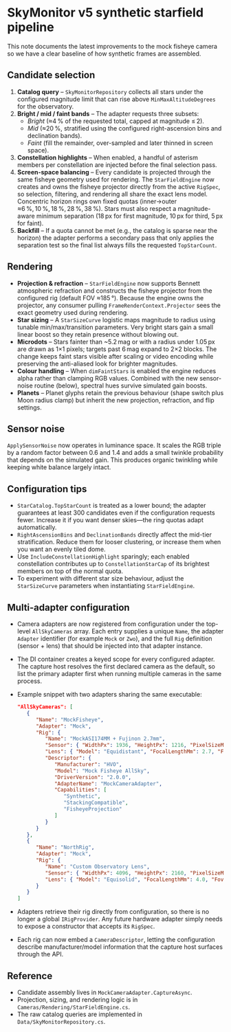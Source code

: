 # SkyMonitor v5 synthetic starfield pipeline

This note documents the latest improvements to the mock fisheye camera so we have a clear baseline of how synthetic frames are assembled.

## Candidate selection

1. **Catalog query** – `SkyMonitorRepository` collects all stars under the configured magnitude limit that can rise above `MinMaxAltitudeDegrees` for the observatory.
2. **Bright / mid / faint bands** – The adapter requests three subsets:
   - *Bright* (≈4 % of the requested total, capped at magnitude ≤ 2).
   - *Mid* (≈20 %, stratified using the configured right-ascension bins and declination bands).
   - *Faint* (fill the remainder, over-sampled and later thinned in screen space).
3. **Constellation highlights** – When enabled, a handful of asterism members per constellation are injected before the final selection pass.
4. **Screen-space balancing** – Every candidate is projected through the same fisheye geometry used for rendering. The `StarFieldEngine` now creates and owns the fisheye projector directly from the active `RigSpec`, so selection, filtering, and rendering all share the exact lens model. Concentric horizon rings own fixed quotas (inner→outer ≈6 %, 10 %, 18 %, 28 %, 38 %). Stars must also respect a magnitude-aware minimum separation (18 px for first magnitude, 10 px for third, 5 px for faint).
5. **Backfill** – If a quota cannot be met (e.g., the catalog is sparse near the horizon) the adapter performs a secondary pass that only applies the separation test so the final list always fills the requested `TopStarCount`.

## Rendering

- **Projection & refraction** – `StarFieldEngine` now supports Bennett atmospheric refraction and constructs the fisheye projector from the configured rig (default FOV ≈185 °). Because the engine owns the projector, any consumer pulling `FrameRenderContext.Projector` sees the exact geometry used during rendering.
- **Star sizing** – A `StarSizeCurve` logistic maps magnitude to radius using tunable min/max/transition parameters. Very bright stars gain a small linear boost so they retain presence without blowing out.
- **Microdots** – Stars fainter than ~5.2 mag or with a radius under 1.05 px are drawn as 1×1 pixels; targets past 6 mag expand to 2×2 blocks. The change keeps faint stars visible after scaling or video encoding while preserving the anti-aliased look for brighter magnitudes.
- **Colour handling** – When `dimFaintStars` is enabled the engine reduces alpha rather than clamping RGB values. Combined with the new sensor-noise routine (below), spectral hues survive simulated gain boosts.
- **Planets** – Planet glyphs retain the previous behaviour (shape switch plus Moon radius clamp) but inherit the new projection, refraction, and flip settings.

## Sensor noise

`ApplySensorNoise` now operates in luminance space. It scales the RGB triple by a random factor between 0.6 and 1.4 and adds a small twinkle probability that depends on the simulated gain. This produces organic twinkling while keeping white balance largely intact.

## Configuration tips

- `StarCatalog.TopStarCount` is treated as a lower bound; the adapter guarantees at least 300 candidates even if the configuration requests fewer. Increase it if you want denser skies—the ring quotas adapt automatically.
- `RightAscensionBins` and `DeclinationBands` directly affect the mid-tier stratification. Reduce them for looser clustering, or increase them when you want an evenly tiled dome.
- Use `IncludeConstellationHighlight` sparingly; each enabled constellation contributes up to `ConstellationStarCap` of its brightest members on top of the normal quota.
- To experiment with different star size behaviour, adjust the `StarSizeCurve` parameters when instantiating `StarFieldEngine`.

## Multi-adapter configuration

- Camera adapters are now registered from configuration under the top-level `AllSkyCameras` array. Each entry supplies a unique `Name`, the adapter `Adapter` identifier (for example `Mock` or `Zwo`), and the full `Rig` definition (sensor + lens) that should be injected into that adapter instance.
- The DI container creates a keyed scope for every configured adapter. The capture host resolves the first declared camera as the default, so list the primary adapter first when running multiple cameras in the same process.
- Example snippet with two adapters sharing the same executable:

   ```json
   "AllSkyCameras": [
      {
         "Name": "MockFisheye",
         "Adapter": "Mock",
         "Rig": {
            "Name": "MockASI174MM + Fujinon 2.7mm",
            "Sensor": { "WidthPx": 1936, "HeightPx": 1216, "PixelSizeMicrons": 5.86 },
            "Lens": { "Model": "Equidistant", "FocalLengthMm": 2.7, "FovXDeg": 185.0, "FovYDeg": 185.0, "RollDeg": 0.0, "Kind": "Fisheye" },
            "Descriptor": {
               "Manufacturer": "HVO",
               "Model": "Mock Fisheye AllSky",
               "DriverVersion": "2.0.0",
               "AdapterName": "MockCameraAdapter",
               "Capabilities": [
                  "Synthetic",
                  "StackingCompatible",
                  "FisheyeProjection"
               ]
            }
         }
      },
      {
         "Name": "NorthRig",
         "Adapter": "Mock",
         "Rig": {
            "Name": "Custom Observatory Lens",
            "Sensor": { "WidthPx": 4096, "HeightPx": 2160, "PixelSizeMicrons": 3.45 },
            "Lens": { "Model": "Equisolid", "FocalLengthMm": 4.0, "FovXDeg": 210.0, "RollDeg": 5.0, "Kind": "Fisheye" }
         }
      }
   ]
   ```

- Adapters retrieve their rig directly from configuration, so there is no longer a global `IRigProvider`. Any future hardware adapter simply needs to expose a constructor that accepts its `RigSpec`.
- Each rig can now embed a `CameraDescriptor`, letting the configuration describe manufacturer/model information that the capture host surfaces through the API.

## Reference

- Candidate assembly lives in `MockCameraAdapter.CaptureAsync`.
- Projection, sizing, and rendering logic is in `Cameras/Rendering/StarFieldEngine.cs`.
- The raw catalog queries are implemented in `Data/SkyMonitorRepository.cs`.
